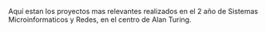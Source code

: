 Aquí estan los proyectos mas relevantes realizados en el 2 año de Sistemas Microinformaticos y Redes, en el centro de Alan Turing.
